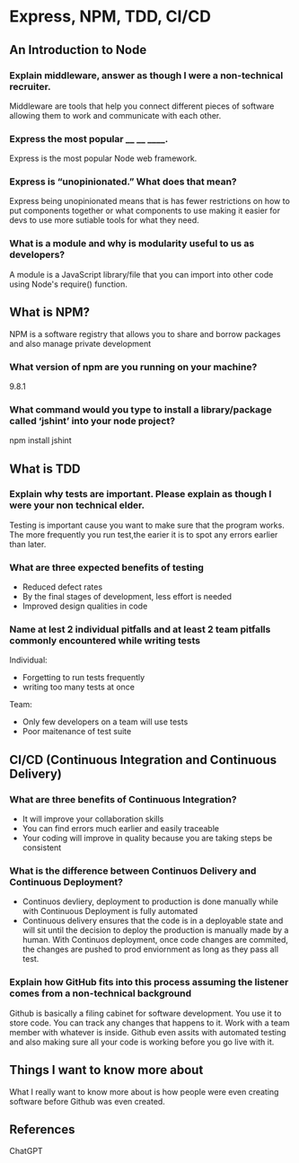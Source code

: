 # Express, NPM, TDD, CI/CD

## An Introduction to Node

### Explain middleware, answer as though I were a non-technical recruiter.

Middleware are tools that help you connect different pieces of software allowing them to work and communicate with each other.

### Express the most popular __ __ ____.

Express is the most popular Node web framework.

### Express is “unopinionated.” What does that mean?

Express being unopinionated means that is has fewer restrictions on how to put components together or what components to use making it easier for devs to use more sutiable tools for what they need.

### What is a module and why is modularity useful to us as developers?

A module is a JavaScript library/file that you can import into other code using Node's require() function.

## What is NPM?

NPM is a software registry that allows you to share and borrow packages and also manage private development

### What version of npm are you running on your machine?

9.8.1

### What command would you type to install a library/package called ‘jshint’ into your node project?

npm install jshint

## What is TDD

### Explain why tests are important. Please explain as though I were your non technical elder.

Testing is important cause you want to make sure that the program works. The more frequently you run test,the earier it is to spot any errors earlier than later.

### What are three expected benefits of testing

- Reduced defect rates
- By the final stages of development, less effort is needed
- Improved design qualities in code

### Name at lest 2 individual pitfalls and at least 2 team pitfalls commonly encountered while writing tests

Individual:

- Forgetting to run tests frequently
- writing too many tests at once

Team:

- Only few developers on a team will use tests
- Poor maitenance of test suite

## CI/CD (Continuous Integration and Continuous Delivery)

### What are three benefits of Continuous Integration?

- It will improve your collaboration skills
- You can find errors much earlier and easily traceable
- Your coding will improve in quality because you are taking steps be consistent

### What is the difference between Continuos Delivery and Continuous Deployment?

- Continuos devliery, deployment to production is done manually while with Continuous Deployment is fully automated
- Continuous delivery ensures that the code is in a deployable state and will sit until the decision to deploy the production is manually made by a human. With Continuos deployment, once code changes are commited, the changes are pushed to prod enviornment as long as they pass all test.

### Explain how GitHub fits into this process assuming the listener comes from a non-technical background

Github is basically a filing cabinet for software development. You use it to store code. You can track any changes that happens to it. Work with a team member with whatever is inside. Github even assits with automated testing and also making sure all your code is working before you go live with it.

## Things I want to know more about

What I really want to know more about is how people were even creating software before Github was even created.

## References

ChatGPT
